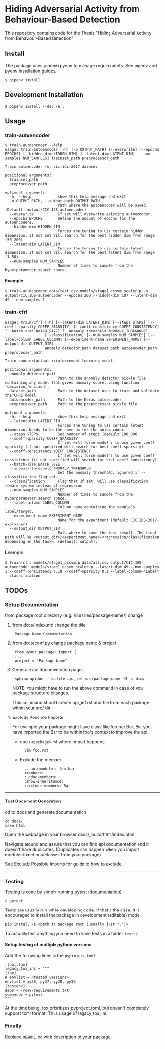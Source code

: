 # Hiding Adversarial Activity from Behaviour-Based Detection

This repository contains code for the Thesis "Hiding Adversarial Activity from Behaviour-Based Detection"

## Install

The package uses pipenv+pyenv to manage requirements. See pipenv and pyenv installation guides.

```
$ pipenv install .
```

## Development Installation

```
$ pipenv install --dev -e .
```

## Usage

### train-autoencoder

```
$ train-autoencoder --help
usage: train-autoencoder [-h] [-o OUTPUT_PATH] [--overwrite] [--epochs EPOCHS] [--hidden-dim HIDDEN_DIM] [--latent-dim LATENT_DIM] [--num-samples NUM_SAMPLES] trainset_path preprocessor_path

Train autoencoder for cic-ids-2017 dataset

positional arguments:
  trainset_path
  preprocessor_path

optional arguments:
  -h, --help            show this help message and exit
  -o OUTPUT_PATH, --output-path OUTPUT_PATH
                        Path where the autoencoder will be saved. (Default: output/CIC-IDS-autoencoder)
  --overwrite           If set will overwrite existing autoencoder.
  --epochs EPOCHS       Define the amount of epochs for the autoencoders.
  --hidden-dim HIDDEN_DIM
                        Forces the tuning to use certain hidden dimension. If not set will search for the best hidden dim from range (50-200)
  --latent-dim LATENT_DIM
                        Forces the tuning to use certain latent dimension. If not set will search for the best latent dim from range (1-50)
  --num-samples NUM_SAMPLES
                        Number of times to sample from the hyperparameter search space.
```

#### Example

```
$ train-autoencoder data/test.csv models/stage1_ocsvm_scaler.p -o output/CIC-IDS-autoencoder --epochs 200 --hidden-dim 187 --latent-dim 49 --num-samples 1
```

### train-cfrl

```
usage: train-cfrl [-h] [--latent-dim LATENT_DIM] [--steps STEPS] [--coeff-sparsity COEFF_SPARSITY] [--coeff-consistency COEFF_CONSISTENCY] [--batch-size BATCH_SIZE] [--anomaly-threshold ANOMALY_THRESHOLD]
                  [--classification] [--num-samples NUM_SAMPLES] [--label-column LABEL_COLUMN] [--experiment-name EXPERIMENT_NAME] [--output_dir OUTPUT_DIR]
                  anomaly_detector_path dataset_path autoencoder_path preprocessor_path

Train counterfactual reinforcement learning model.

positional arguments:
  anomaly_detector_path
                        Path to the anomaly detector pickle file containing any model that gives anomaly score, using function `decision_function`.
  dataset_path          Path to the dataset used to train and validate the CFRL model.
  autoencoder_path      Path to the Keras autoencoder
  preprocessor_path     Path to the preprocessor pickle file.

optional arguments:
  -h, --help            show this help message and exit
  --latent-dim LATENT_DIM
                        Forces the tuning to use certain latent dimension. Needs to be the same as for the autoencoder.
  --steps STEPS         Set number of steps (default 100_000)
  --coeff-sparsity COEFF_SPARSITY
                        If set will force model's to use given coeff sparsity (if not specified will search for best coeff sparsity)
  --coeff-consistency COEFF_CONSISTENCY
                        If set will force model's to use given coeff consistency (if not specified will search for best coeff consistency)
  --batch-size BATCH_SIZE
  --anomaly-threshold ANOMALY_THRESHOLD
                        Set the anomaly threshold, ignored if --classification flag set.
  --classification      Flag that if set, will use classification reward system instead of regression
  --num-samples NUM_SAMPLES
                        Number of times to sample from the hyperparameter search space.
  --label-column LABEL_COLUMN
                        Column name containing the sample's label/target.
  --experiment-name EXPERIMENT_NAME
                        Name for the experiment (default CIC-IDS-2017-explainer)
  --output_dir OUTPUT_DIR
                        Path where to save the best result. The final path will be <output dir>/<experiment name>-<regression/classification depending on the task>. (default: output).
```

#### Example

```
$ train-cfrl models/stage1_ocsvm.p data/all.csv output/CIC-IDS-autoencoder models/stage1_ocsvm_scaler.p --latent-dim 49 --num-samples 1 --coeff-consistency 0.18 --coeff-sparsity 0.1 --label-column="Label" --classification
```

## TODOs

### Setup Documentation

from package root directory (e.g. /libraries/package-name/) change

1. from docs/index.md change the title

        Package Name Documentation

2. from docs/conf.py change package name & project

        from <your_package> import (
        ...
        project = "Package Name"

3. Generate api documentation pages

        sphinx-apidoc --tocfile api_ref src/package_name -M -o docs

    NOTE: you might have to run the above command in case of you package structure changes.

    This command should create api_ref.rst and file from each package within your src/ dir.

4. Exclude Possible Imports

    For example your package might have class like foo.bar.Bar. But you have imported the Bar to be within foo's context to improve the api.

    * open `<package>`.rst where import happens.

            vim foo.rst

    * Exclude the member

            .. automodule:: foo.bar
            :members:
            :undoc-members:
            :show-inheritance:
            :exclude-members: Bar

---

#### Test Document Generation

cd to docs and generate documentation

    cd docs/
    make html

Open the webpage in your browser docs/_build/html/index.html

Navigate around and assure that you can find api documentation and it doesn't have duplicates. (Duplicates can happen when you import modules/functions/classes from your package)

See Exclude Possible Imports for guide to how to exclude.

---

### Testing 

Testing is done by simply running pytest ([documentation](https://docs.pytest.org/en/6.2.x/contents.html))

    $ pytest

Tests are usually run while developing code. If that's the case, it is encouraged to install the package in development (editable) mode.

    pip install -e <path to package root (usually just ".")>

To actually test anything you need to have tests in a folder `tests/`.

#### Setup testing of multiple python versions

Add the following lines in the `pyproject.toml`.

    [tool.tox]
    legacy_tox_ini = """
    [tox]
    # envlist = <tested versions>
    envlist = py36, py37, py38, py39
    [testenv]
    deps = -rdev-requirements.txt
    commands = pytest
    """

At the time being, tox prioritizes pyproject.toml, but doesn't completely support toml format. Thus usage of legacy_tox_ini.

### Finally

Replace `README.md` with description of your package

---
